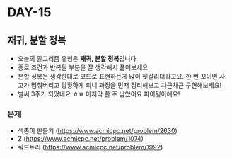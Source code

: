 # DAY-15

## 재귀, 분할 정복

- 오늘의 알고리즘 유형은 **재귀, 분할 정복**입니다.
- 종료 조건과 반복될 부분을 잘 생각해서 풀어보세요.
- 분할 정복은 생각한대로 코드로 표현하는게 많이 헷갈리더라고요. 한 번 꼬이면 사고가 멈춰버리고 당황하게 되니 과정을 먼저 정리해보고 차근차근 구현해보세요!
- 벌써 3주가 되었네요 ㅎㅎ 마지막 한 주 남았어요 파이팅이에요!

### 문제

- 색종이 만들기 (https://www.acmicpc.net/problem/2630)
- Z (https://www.acmicpc.net/problem/1074)
- 쿼드트리 (https://www.acmicpc.net/problem/1992)
